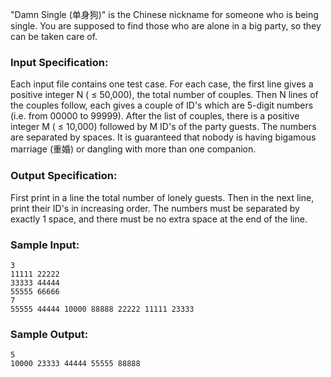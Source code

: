 <!-- Title
Damn Single (25)
-->
"Damn Single (单身狗)" is the Chinese nickname for someone who is being single.
You are supposed to find those who are alone in a big party, so they can be
taken care of.

### Input Specification:

Each input file contains one test case. For each case, the first line gives a
positive integer N ( $\le$ 50,000), the total number of couples. Then N lines
of the couples follow, each gives a couple of ID's which are 5-digit numbers
(i.e. from 00000 to 99999). After the list of couples, there is a positive
integer M ( $\le$ 10,000) followed by M ID's of the party guests. The numbers
are separated by spaces. It is guaranteed that nobody is having bigamous
marriage (重婚) or dangling with more than one companion.

### Output Specification:

First print in a line the total number of lonely guests. Then in the next
line, print their ID's in increasing order. The numbers must be separated by
exactly 1 space, and there must be no extra space at the end of the line.

### Sample Input:

    
    
    3
    11111 22222
    33333 44444
    55555 66666
    7
    55555 44444 10000 88888 22222 11111 23333
    

### Sample Output:

    
    
    5
    10000 23333 44444 55555 88888
    


